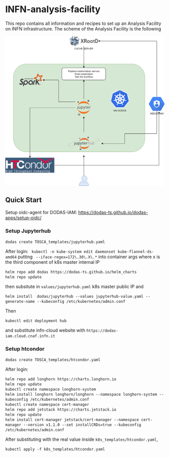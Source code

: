 # INFN-analysis-facility
This repo contains all information and recipes to set up an Analysis Facility on INFN infrastructure. The scheme of the Analysis Facility is the following

![alt text](AnalysisFacility_OSG_2.png)

## Quick Start
Setup oidc-agent for DODAS-IAM: https://dodas-ts.github.io/dodas-apps/setup-oidc/

### Setup Jupyterhub
``` 
dodas create TOSCA_templates/jupyterhub.yaml 
```
After login:
``` kubectl -n kube-system edit daemonset kube-flannel-ds-amd64``` putting ``` --iface-regex=172\.30\.X\.*``` into container args where x is the third component of k8s master internal IP
```
helm repo add dodas https://dodas-ts.github.io/helm_charts
helm repo update
```
then subsitute in ```values/jupyterhub.yaml``` k8s master public IP and 
```
helm install  dodas/jupyterhub --values jupyterhub-value.yaml --generate-name --kubeconfig /etc/kubernetes/admin.conf
```
Then 
```
kubectl edit deployment hub
```
and substitute infn-cloud website with ```https://dodas-iam.cloud.cnaf.infn.it```

### Setup htcondor
``` 
dodas create TOSCA_templates/htcondor.yaml
```

After login:
```
helm repo add longhorn https://charts.longhorn.io
helm repo update
kubectl create namespace longhorn-system
helm install longhorn longhorn/longhorn --namespace longhorn-system --kubeconfig /etc/kubernetes/admin.conf
kubectl create namespace cert-manager
helm repo add jetstack https://charts.jetstack.io
helm repo update
helm install cert-manager jetstack/cert-manager --namespace cert-manager --version v1.1.0 --set installCRDs=true --kubeconfig /etc/kubernetes/admin.conf
```
After substituting <k8s master public ip> with the real value inside ```k8s_templates/htcondor.yaml```,
```
kubectl apply -f k8s_templates/htcondor.yaml
```


